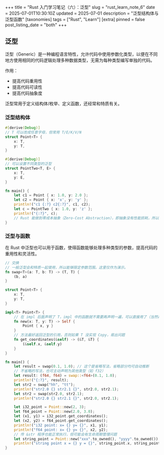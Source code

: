 +++
title = "Rust 入门学习笔记（六）：泛型"
slug = "rust_learn_note_6"
date = 2025-07-01T10:30:10Z
updated = 2025-07-01
description = "泛型结构体与泛型函数"
[taxonomies]
tags = ["Rust", "Learn"]
[extra]
pinned = false
post_listing_date = "both"
+++

<!-- {{ dimmable_image(src="images/avatar.jpg", alt="x") }} -->
<!-- 绝对路径 -->
<!-- ![这是图片](/images/avatar.jpg "Magic Gardens") -->
## 泛型

泛型（Generic）是一种编程语言特性，允许代码中使用参数化类型，以便在不同地方使用相同的代码逻辑处理多种数据类型，无需为每种类型编写单独的代码。

作用：
- 提高代码重用性
- 提高代码可读性
- 提高代码抽象度

泛型常用于定义结构体/枚举、定义函数，还经常和特质有关。

### 泛型结构体
```Rust
#[derive(Debug)]
// T 可以改成任意字母，但常用 T/E/K/V/N
struct Point<T> {
    x: T,
    y: T,
}

#[derive(Debug)]
// 可以设置不同类型的泛型
struct PointTwo<T, E> {
    x: T,
    y: E,
}

fn main() {
    let c1 = Point { x: 1.0, y: 2.0 };
    let c2 = Point { x: 'x', y: 'y' };
    println!("c1 {:?} c2{:?}", c1, c2);
    let c = PointTwo { x: 1.0, y: 'z' };
    println!("{:?}", c);
    // Rust 能做到零成本抽象（Zero-Cost Abstraction），即抽象没有性能损耗，所以使用泛型收益大
}
```

### 泛型与函数
在 Rust 中泛型也可以用于函数，使得函数能够处理多种类型的参数，提高代码的重用性和灵活性。

```rust
// 交换
// 一般泛型会和特质一起使用，所以能够限定参数范围。这里仅作为演示。
fn swap<T>(a: T, b: T) -> (T, T) {
    (b, a)
}

struct Point<T> {
    x: T,
    y: T,
}

impl<T> Point<T> {
    // 在 impl 后面声明了 T，impl 中的函数就不需要再声明一遍，可以直接用了（当然再声明一次也不算错）
    fn new(x: T, y: T) -> Self {
        Point { x, y }
    }
    // 方法最好返回泛型的引用，否则如果 T 没实现 Copy，易出问题
    fn get_coordinates(&self) -> (&T, &T) {
        (&self.x, &self.y)
    }
}

fn main() {
    let result = swap(0.1, 1.0); // 这个是省略写法，省略部分均可自动推断
    // 不省略的写法，也可主动声明为其他类型（如 f32）
    let result: (f64, f64) = swap::<f64>(0.1, 1.0);
    println!("{:?}", result);
    let str2 = swap("hh", "tt");
    println!("str2.0 {} str2.1 {}", str2.0, str2.1);
    let str2 = swap(str2.0, str2.1);
    println!("str2.0 {} str2.1 {}", str2.0, str2.1);

    let i32_point = Point::new(2, 3);
    let f64_point = Point::new(2.0, 3.0);
    let (x1, y1) = i32_point.get_coordinates();
    let (x2, y2) = f64_point.get_coordinates();
    println!("i32 point: x= {} y= {}", x1, y1);
    println!("f64 point: x= {} y= {}", x2, y2);
    // 传 &str 程序也能正常执行，但可能会有生命周期管理问题
    let string_point = Point::new("xxx".to_owned(), "yyyy".to_owned());
    println!("string point x = {} y = {}", string_point.x, string_point.y);
}
```
